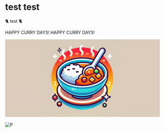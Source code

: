 # test test

🐈 test 🐈

HAPPY CURRY DAYS!
HAPPY CURRY DAYS!

![](/images/curry_everyday_wide1.png)

![P](https://cdn.profile-image.st-hatena.com/users/curryoki/profile.png)

